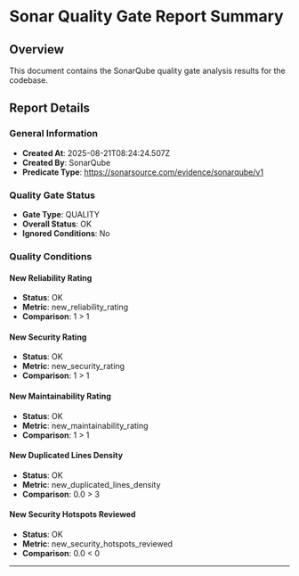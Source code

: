 # Sonar Quality Gate Report Summary

## Overview
This document contains the SonarQube quality gate analysis results for the codebase.

## Report Details

### General Information
- **Created At**: 2025-08-21T08:24:24.507Z
- **Created By**: SonarQube
- **Predicate Type**: https://sonarsource.com/evidence/sonarqube/v1

### Quality Gate Status
- **Gate Type**: QUALITY
- **Overall Status**: OK
- **Ignored Conditions**: No

### Quality Conditions

#### New Reliability Rating
- **Status**: OK
- **Metric**: new_reliability_rating
- **Comparison**: 1 > 1

#### New Security Rating
- **Status**: OK
- **Metric**: new_security_rating
- **Comparison**: 1 > 1

#### New Maintainability Rating
- **Status**: OK
- **Metric**: new_maintainability_rating
- **Comparison**: 1 > 1

#### New Duplicated Lines Density
- **Status**: OK
- **Metric**: new_duplicated_lines_density
- **Comparison**: 0.0 > 3

#### New Security Hotspots Reviewed
- **Status**: OK
- **Metric**: new_security_hotspots_reviewed
- **Comparison**: 0.0 < 0

---
